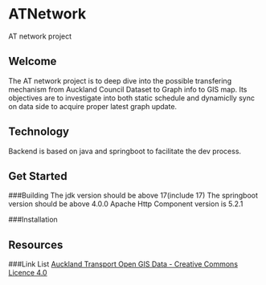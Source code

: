 # ATNetwork
AT network project

## Welcome
The AT network project is to deep dive into the possible transfering mechanism 
from Auckland Council Dataset to Graph info to GIS map. 
Its objectives are to investigate into both static schedule and dynamiclly sync
on data side to acquire proper latest graph update.

## Technology
Backend is based on java and springboot to facilitate the dev process.

## Get Started
###Building
The jdk version should be above 17(include 17)
The springboot version should be above 4.0.0
Apache Http Component version is 5.2.1

###Installation

## Resources

###Link List
[Auckland Transport Open GIS Data - Creative Commons Licence 4.0](https://data-atgis.opendata.arcgis.com/)